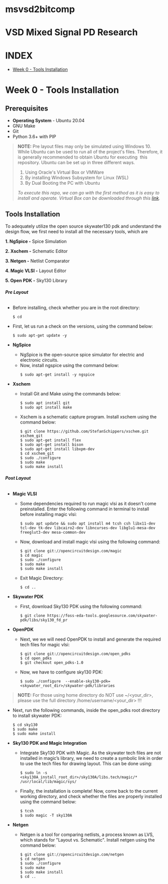 # msvsd2bitcomp
# VSD Mixed Signal PD Research
# INDEX
* [Week 0 - Tools Installation](#Week-0---Tools-Installation)
# Week 0 - Tools Installation
## **Prerequisites**
* **Operating System** - Ubuntu 20.04
* GNU Make
* Git
* Python 3.6+ with PIP
> **NOTE:** Pre layout files may only be simulated using Windows 10. While Ubuntu can be used to run all of the project's files. Therefore, it is generally recommended to obtain Ubuntu for executing  this repository. Ubuntu can be set up in three different ways.
> 1. Using Oracle's Virtual Box or VMWare
> 2. By installing Windows Subsystem for Linux (WSL)
> 3. By Dual Booting the PC with Ubuntu
> 
> _To execute this repo, we can go with the first method as it is easy to install and operate. Virtual Box can be downloaded through this [link](https://www.virtualbox.org/wiki/Downloads)._

## **Tools Installation**
To adequately utilize the open source skywater130 pdk and understand the design flow, we first need to install all the necessary tools, which are

**1. NgSpice -** Spice Simulation

**2. Xschem -** Schematic Editor

**3. Netgen -** Netlist Comparator

**4. Magic VLSI -** Layout Editor

**5. Open PDK -** Sky130 Library

###### **Pre Layout**
- Before installing, check whether you are in the root directory:
  ```
  $ cd
  ```
- First, let us run a check on the versions, using the command below:
  ```
  $ sudo apt-get update -y
  ```
* **NgSpice**

  - NgSpice is the open-source spice simulator for electric and electronic circuits.
  - Now, install ngspice using the command below:
    ```
    $ sudo apt-get install -y ngspice
    ```
* **Xschem**
  - Install Git and Make using the commands below:
    ```
    $ sudo apt install git
    $ sudo apt install make
    ```
  - Xschem is a schematic capture program. Install xschem using the command below:
    ```
    $ git clone https://github.com/StefanSchippers/xschem.git xschem_git
    $ sudo apt-get install flex
    $ sudo apt-get install bison
    $ sudo apt-get install libxpm-dev
    $ cd xschem_git
    $ sudo ./configure
    $ sudo make
    $ sudo make install
    ```
###### **Post Layout**

* **Magic VLSI**

  - Some dependencies required to run magic vlsi as it doesn't come preinstalled. Enter the following command in terminal to install before installing magic vlsi:
    ```
    $ sudo apt update && sudo apt install m4 tcsh csh libx11-dev tcl-dev tk-dev libcairo2-dev libncurses-dev libglu1-mesa-dev freeglut3-dev mesa-common-dev
    ```
  - Now, download and install magic vlsi using the following command:
    ```
    $ git clone git://opencircuitdesign.com/magic
    $ cd magic    
    $ sudo ./configure
    $ sudo make
    $ sudo make install
    ```
  - Exit Magic Directory:
    ```
    $ cd ..
    ```
* **Skywater PDK**

  - First, download Sky130 PDK using the following command:
    ```
    $ git clone https://foss-eda-tools.googlesource.com/skywater-pdk/libs/sky130_fd_pr
    ```
* **OpenPDK**

  - Next, we we will need OpenPDK to install and generate the required tech files for magic vlsi:
    ```
    $ git clone git://opencircuitdesign.com/open_pdks
    $ cd open_pdks
    $ git checkout open_pdks-1.0
    ```
  - Now, we have to configure sky130 PDK:
    ```
    $ sudo ./configure  --enable-sky130-pdk=<skywater_root_dir>/skywater-pdk/libraries
    ```
> **NOTE:** For those using home directory do NOT use ~/<your_dir>, please use the full directory /home/username/<your_dir> !!!

  - Next, run the following commands, inside the open_pdks root directory to install skywater PDK:
    ```
    $ cd sky130
    $ sudo make
    $ sudo make install
    ```
* **Sky130 PDK and Magic Integration**

  - Integrate Sky130 PDK with Magic. As the skywater tech files are not installed in magic’s library, we need to create a symbolic link in order to use the tech files for drawing layout. This can be done using:
    ```
    $ sudo ln -s <sky130A_install_root_dir>/sky130A/libs.tech/magic/* /usr/local/lib/magic/sys/
    ```
  - Finally, the installation is complete! 
    Now, come back to the current working directory, and check whether the files are properly installed using the command below:
    ```
    $ tcsh
    $ sudo magic -T sky130A
    ```
* **Netgen**

  - Netgen is a tool for comparing netlists, a process known as LVS, which stands for "Layout vs. Schematic". Install netgen using the command below:
    ```
    $ git clone git://opencircuitdesign.com/netgen
    $ cd netgen
    $ sudo ./configure
    $ sudo make
    $ sudo make install
    $ cd ..
    ```
